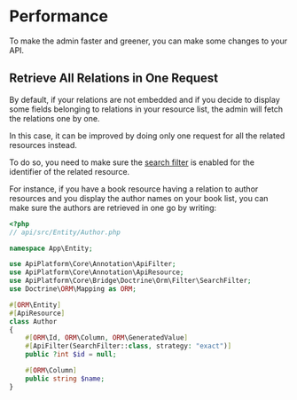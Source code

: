 # Performance

To make the admin faster and greener, you can make some changes to your API.

## Retrieve All Relations in One Request

By default, if your relations are not embedded and if you decide to display some fields belonging to relations in your resource list,
the admin will fetch the relations one by one.

In this case, it can be improved by doing only one request for all the related resources instead.

To do so, you need to make sure the [search filter](../core/filters.md#search-filter) is enabled for the identifier of the related resource.

For instance, if you have a book resource having a relation to author resources and you display the author names on your book list,
you can make sure the authors are retrieved in one go by writing:

```php
<?php
// api/src/Entity/Author.php

namespace App\Entity;

use ApiPlatform\Core\Annotation\ApiFilter;
use ApiPlatform\Core\Annotation\ApiResource;
use ApiPlatform\Core\Bridge\Doctrine\Orm\Filter\SearchFilter;
use Doctrine\ORM\Mapping as ORM;

#[ORM\Entity]
#[ApiResource]
class Author
{
    #[ORM\Id, ORM\Column, ORM\GeneratedValue]
    #[ApiFilter(SearchFilter::class, strategy: "exact")]
    public ?int $id = null;

    #[ORM\Column]
    public string $name;
}
```
